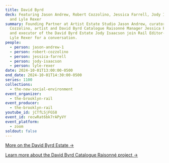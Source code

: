 ```yaml
---
title: David Byrd
deck: Featuring Jason Andrew, Robert Cozzolino, Jessica Farrell, Jody Isaacson,
  and Lyle Rexer
summary: Founding Partner at Artist Estate Studio Jason Andrew, curator Robert
  Cozzolino, artist and David Byrd Catalogue Raisonné Manager Jessica Farrell,
  and executor of the David Byrd Estate Jody Isaacson join Rail Editor-at-Large
  Lyle Rexer for a conversation.
people:
  - person: jason-andrew-1
  - person: robert-cozzolino
  - person: jessica-farrell
  - person: jody-isaacson
  - person: lyle-rexer
date: 2024-10-01T13:00:00-0500
end_date: 2024-10-01T14:30:00-0500
series: 1100
collections:
  - the-new-social-environment
event_organizer:
  - the-brooklyn-rail
event_producer:
  - the-brooklyn-rail
youtube_id: jCTfLSjFGS8
event_id: recwRat6bk7rAPyVY
event_platform:
  - zoom
soldout: false
---
```

[M﻿ore on the David Byrd Estate →](https://www.davidbyrdestate.com/)

[L﻿earn more about the David Byrd Catalogue Raisonné project →](https://www.davidbyrdcatalogue.org/)